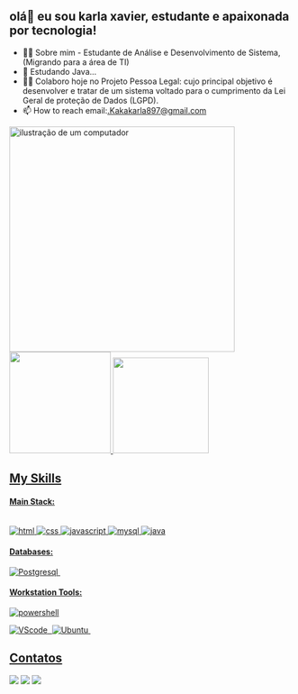 ## olá👋 eu sou karla xavier, estudante e apaixonada por tecnologia!

- 👀🚀 Sobre mim - Estudante de Análise e Desenvolvimento de Sistema, (Migrando para a área de TI)
- 🌱 Estudando Java...
- 🎯🔎 Colaboro hoje no Projeto Pessoa Legal: cujo principal objetivo é desenvolver e tratar de um sistema voltado para o cumprimento da Lei Geral de proteção de Dados (LGPD).
-  📫 How to reach email:.Kakakarla897@gmail.com
<img src="https://raw.githubusercontent.com/MicaelliMedeiros/micaellimedeiros/master/image/computer-illustration.png" alt="ilustração de um computador" min-width="400px" max-width="400px" width="400px" align="center">
 <br/>
<div>
  <a href="https://github.com/karlinhaxavier">
  <img height="180em" src="https://github-readme-stats.vercel.app/api?username=karlinhaxavier&show_icons=blue-green&theme=blue-green&include_all_commits=blue-green&count_private=blue-green"/>
  
  <img height="170em" src="https://github-readme-stats.vercel.app/api/top-langs/?username=karlinhaxavier&layout=compact&langs_count=13&theme=blue-green"/>

## My Skills
#### Main Stack:

<div style="display: inline_block"><br/>
<img aling="center" alt="html" src="https://img.shields.io/badge/HTML-239120?style=for-the-badge&logo=html5&logoColor=white"/>
<img aling="center" alt="css" src="https://img.shields.io/badge/CSS-239120?&style=for-the-badge&logo=css3&logoColor=white"/>
<img aling="center" alt="javascript" src="https://img.shields.io/badge/JavaScript-F7DF1E?style=for-the-badge&logo=javascript&logoColor=black"/>

<img aling="center" alt="mysql" src="https://img.shields.io/badge/MySQL-00000F?style=for-the-badge&logo=mysql&logoColor=white"/>
<img aling="center" alt="java" src="https://img.shields.io/badge/Java-ED8B00?style=for-the-badge&logo=openjdk&logoColor=white"/>




#### Databases:

![Postgresql](https://img.shields.io/badge/PostgreSQL-316192?style=for-the-badge&logo=postgresql&logoColor=white)&nbsp;

#### Workstation Tools:

<img aling="center" alt="powershell" src="https://img.shields.io/badge/powershell-5391FE?style=for-the-badge&logo=powershell&logoColor=white"/>

![VScode](https://img.shields.io/badge/vscode-4285F4?style=for-the-badge&logo=vscode&logoColor=white)&nbsp;
![Ubuntu](https://img.shields.io/badge/Ubuntu-E95420?style=for-the-badge&logo=ubuntu&logoColor=white)&nbsp;

  
  ## Contatos
 
<div> 
  <a href="https://instagram.com/karladesousaxavier?igshid=NGVhN2U2NjQ0Yg==" target="_blank"><img src="https://img.shields.io/badge/-Instagram-%23E4405F?style=for-the-badge&logo=instagram&logoColor=white" target="_blank"></a>
   <a href = "mailto:Kakakarla897@gmail.com"><img src="https://img.shields.io/badge/-Gmail-%23333?style=for-the-badge&logo=gmail&logoColor=white" target="_blank"></a>
  <a href="https://www.linkedin.com/in/karla-xavier-952683291/" target="_blank"><img src="https://img.shields.io/badge/-LinkedIn-%230077B5?style=for-the-badge&logo=linkedin&logoColor=white" target="_blank"></a> 
 
</div>
 



